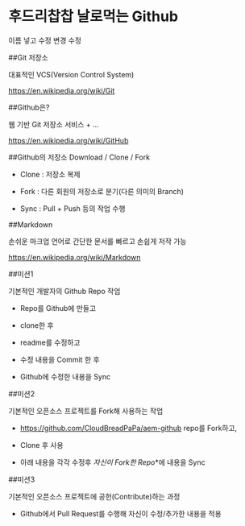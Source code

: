 # 후드리찹찹 날로먹는 Github 

이름 넣고 수정 변경 수정

##Git 저장소

대표적인 VCS(Version Control System)  

https://en.wikipedia.org/wiki/Git  



##Github은?

웹 기반 Git 저장소 서비스 + ...

https://en.wikipedia.org/wiki/GitHub  



##Github의 저장소 Download / Clone / Fork 

- Clone : 저장소 복제  

- Fork : 다른 회원의 저장소로 분기(다른 의미의 Branch)

- Sync : Pull + Push 등의 작업 수행



##Markdown

손쉬운 마크업 언어로 간단한 문서를 빠르고 손쉽게 저작 가능  

https://en.wikipedia.org/wiki/Markdown  



##미션1

기본적인 개발자의 Github Repo 작업

- Repo를 Github에 만들고 

- clone한 후 

- readme를 수정하고 

- 수정 내용을 Commit 한 후

- Github에 수정한 내용을 Sync



##미션2

기본적인 오픈소스 프로젝트를 Fork해 사용하는 작업  

- https://github.com/CloudBreadPaPa/aem-github repo를 Fork하고, 

- Clone 후 사용 

- 아래 내용을 각각 수정후 **자신이 Fork한* Repo**에 내용을 Sync



##미션3

기본적인 오픈소스 프로젝트에 공헌(Contribute)하는 과정

- Github에서 Pull Request를 수행해 자신이 수정/추가한 내용을 적용